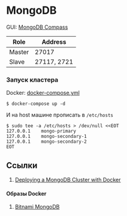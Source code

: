 # MongoDB

GUI: [MongoDB Compass](https://www.mongodb.com/docs/compass/current/)

|   Role   |   Address   |
|----------|-------------|
| Master   | 27017       |
| Slave    | 27117, 2721 |

### Запуск кластера

Docker: [docker-compose.yml](docker/docker-compose.yml)

```shell
$ docker-compose up -d
```

И на host машине прописать в `/etc/hosts`

```shell
$ sudo tee -a /etc/hosts > /dev/null <<EOT
127.0.0.1    mongo-primary
127.0.0.1    mongo-secondary-1
127.0.0.1    mongo-secondary-2
EOT
```

## Ссылки

1. [Deploying a MongoDB Cluster with Docker](https://www.mongodb.com/compatibility/deploying-a-mongodb-cluster-with-docker)

#### Образы Docker

1. [Bitnami MongoDB](https://hub.docker.com/r/bitnami/mongodb)